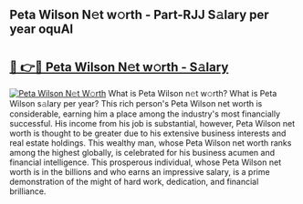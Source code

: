 ## Peta Wilson N𝚎t w𝚘rth - Part-RJJ S𝚊lary per year oquAl

# <h2><a href="http://gc0uub.nevu.top/?p=Peta+Wilson">🔗 👉🔴 Peta Wilson N𝚎t w𝚘rth - S𝚊lary</a></h2>

[![Peta Wilson N𝚎t W𝚘rth](https://i.imgur.com/Oavwk0R.jpeg)](http://gc0uub.nevu.top/?p=Peta+Wilson)
What is Peta Wilson n𝚎t w𝚘rth? What is Peta Wilson s𝚊lary per year?
This rich person's Peta Wilson net worth is considerable, earning him a place among the industry's most financially successful. His income from his job is substantial, however, Peta Wilson net worth is thought to be greater due to his extensive business interests and real estate holdings. This wealthy man, whose Peta Wilson net worth ranks among the highest globally, is celebrated for his business acumen and financial intelligence. This prosperous individual, whose Peta Wilson net worth is in the billions and who earns an impressive salary, is a prime demonstration of the might of hard work, dedication, and financial brilliance.
